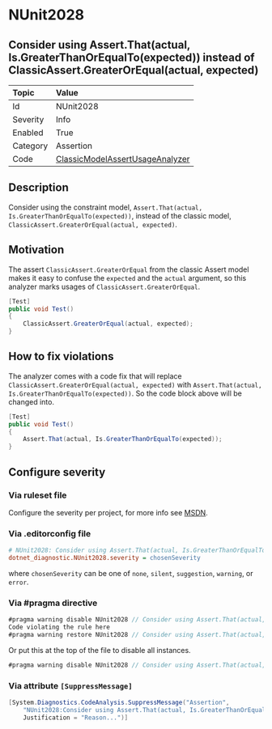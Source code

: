 # NUnit2028

<!-- markdownlint-disable-next-line MD013 -->
## Consider using Assert.That(actual, Is.GreaterThanOrEqualTo(expected)) instead of ClassicAssert.GreaterOrEqual(actual, expected)

| Topic    | Value
| :--      | :--
| Id       | NUnit2028
| Severity | Info
| Enabled  | True
| Category | Assertion
| Code     | [ClassicModelAssertUsageAnalyzer](https://github.com/nunit/nunit.analyzers/blob/4.4.0/src/nunit.analyzers/ClassicModelAssertUsage/ClassicModelAssertUsageAnalyzer.cs)

## Description

Consider using the constraint model, `Assert.That(actual, Is.GreaterThanOrEqualTo(expected))`, instead of the classic
model, `ClassicAssert.GreaterOrEqual(actual, expected)`.

## Motivation

The assert `ClassicAssert.GreaterOrEqual` from the classic Assert model makes it easy to confuse the `expected` and the
`actual` argument, so this analyzer marks usages of `ClassicAssert.GreaterOrEqual`.

```csharp
[Test]
public void Test()
{
    ClassicAssert.GreaterOrEqual(actual, expected);
}
```

## How to fix violations

The analyzer comes with a code fix that will replace `ClassicAssert.GreaterOrEqual(actual, expected)` with
`Assert.That(actual, Is.GreaterThanOrEqualTo(expected))`. So the code block above will be changed into.

```csharp
[Test]
public void Test()
{
    Assert.That(actual, Is.GreaterThanOrEqualTo(expected));
}
```

<!-- start generated config severity -->
## Configure severity

### Via ruleset file

Configure the severity per project, for more info see
[MSDN](https://learn.microsoft.com/en-us/visualstudio/code-quality/using-rule-sets-to-group-code-analysis-rules?view=vs-2022).

### Via .editorconfig file

```ini
# NUnit2028: Consider using Assert.That(actual, Is.GreaterThanOrEqualTo(expected)) instead of ClassicAssert.GreaterOrEqual(actual, expected)
dotnet_diagnostic.NUnit2028.severity = chosenSeverity
```

where `chosenSeverity` can be one of `none`, `silent`, `suggestion`, `warning`, or `error`.

### Via #pragma directive

```csharp
#pragma warning disable NUnit2028 // Consider using Assert.That(actual, Is.GreaterThanOrEqualTo(expected)) instead of ClassicAssert.GreaterOrEqual(actual, expected)
Code violating the rule here
#pragma warning restore NUnit2028 // Consider using Assert.That(actual, Is.GreaterThanOrEqualTo(expected)) instead of ClassicAssert.GreaterOrEqual(actual, expected)
```

Or put this at the top of the file to disable all instances.

```csharp
#pragma warning disable NUnit2028 // Consider using Assert.That(actual, Is.GreaterThanOrEqualTo(expected)) instead of ClassicAssert.GreaterOrEqual(actual, expected)
```

### Via attribute `[SuppressMessage]`

```csharp
[System.Diagnostics.CodeAnalysis.SuppressMessage("Assertion",
    "NUnit2028:Consider using Assert.That(actual, Is.GreaterThanOrEqualTo(expected)) instead of ClassicAssert.GreaterOrEqual(actual, expected)",
    Justification = "Reason...")]
```
<!-- end generated config severity -->
